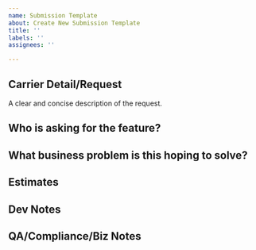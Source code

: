 ```yaml
---
name: Submission Template
about: Create New Submission Template
title: ''
labels: ''
assignees: ''

---
```


## Carrier Detail/Request

A clear and concise description of the request.

## Who is asking for the feature?

## What business problem is this hoping to solve?

## Estimates

## Dev Notes

## QA/Compliance/Biz Notes
